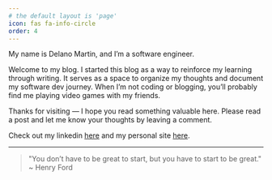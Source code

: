 ```yaml
---
# the default layout is 'page'
icon: fas fa-info-circle
order: 4
---
```



My name is Delano Martin, and I’m a software engineer.

Welcome to my blog. I started this blog as a way to reinforce my learning through writing. It serves as a space to organize my thoughts and document my software dev journey. When I’m not coding or blogging, you’ll probably find me playing video games with my friends.

Thanks for visiting — I hope you read something valuable here. Please read a post and let me know your thoughts by leaving a comment.

Check out my linkedin [here](https://linkedin.com/in/delanomartin) and my personal site [here](https://delanomartin.com).

---

>"You don’t have to be great to start, but you have to start to be great."
> ~ Henry Ford


